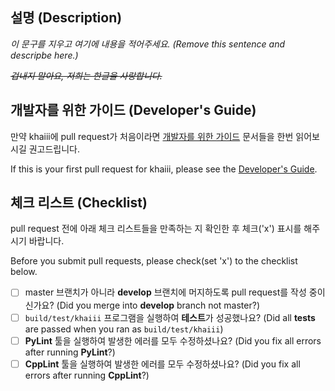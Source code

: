 설명 (Description)
----
_이 문구를 지우고 여기에 내용을 적어주세요. (Remove this sentence and descripbe here.)_

~~_겁내지 말아요, 저희는 한글을 사랑합니다._~~


개발자를 위한 가이드 (Developer's Guide)
----
만약 khaiii에 pull request가 처음이라면 [개발자를 위한 가이드](https://github.com/kakao/khaiii/wiki#%EA%B0%9C%EB%B0%9C%EC%9E%90%EB%A5%BC-%EC%9C%84%ED%95%9C-%EA%B0%80%EC%9D%B4%EB%93%9C) 문서들을 한번 읽어보시길 권고드립니다.

If this is your first pull request for khaiii, please see the [Developer's Guide](https://github.com/kakao/khaiii/wiki#%EA%B0%9C%EB%B0%9C%EC%9E%90%EB%A5%BC-%EC%9C%84%ED%95%9C-%EA%B0%80%EC%9D%B4%EB%93%9C).


체크 리스트 (Checklist)
----
pull request 전에 아래 체크 리스트들을 만족하는 지 확인한 후 체크('x') 표시를 해주시기 바랍니다.

Before you submit pull requests, please check(set 'x') to the checklist below.

- [ ] master 브랜치가 아니라 **develop** 브랜치에 머지하도록 pull request를 작성 중이신가요? (Did you merge into **develop** branch not master?)
- [ ] `build/test/khaiii` 프로그램을 실행하여 **테스트**가 성공했나요? (Did all **tests** are passed when you ran as `build/test/khaiii`)
- [ ] **PyLint** 툴을 실행하여 발생한 에러를 모두 수정하셨나요? (Did you fix all errors after running **PyLint**?)
- [ ] **CppLint** 툴을 실행하여 발생한 에러를 모두 수정하셨나요? (Did you fix all errors after running **CppLint**?)
